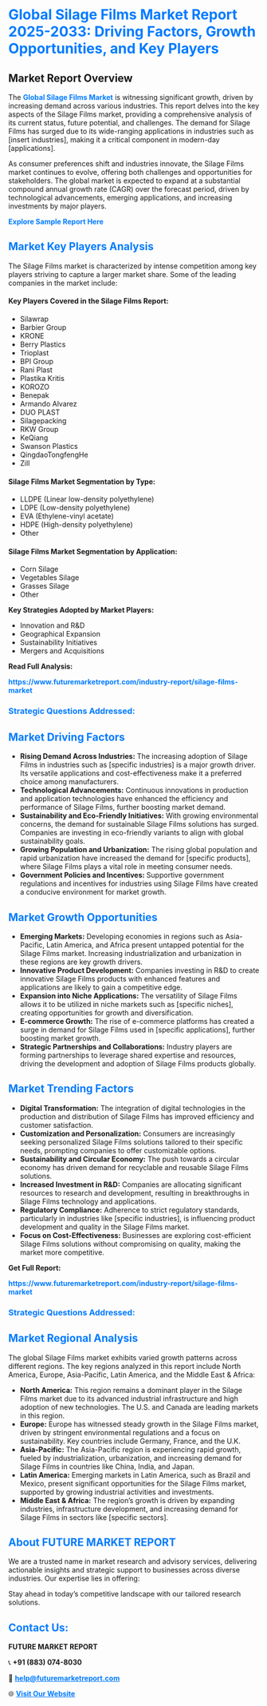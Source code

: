 <h1 style="color: #007BFF;">Global Silage Films Market Report 2025-2033: Driving Factors, Growth Opportunities, and Key Players</h1>

<section id="overview">
<h2>Market Report Overview</h2>
<p>The <a href="https://www.futuremarketreport.com/industry-report/silage-films-market" style="color: #007BFF; text-decoration: none;"><strong>Global Silage Films Market</strong></a> is witnessing significant growth, driven by increasing demand across various industries. This report delves into the key aspects of the Silage Films market, providing a comprehensive analysis of its current status, future potential, and challenges. The demand for Silage Films has surged due to its wide-ranging applications in industries such as [insert industries], making it a critical component in modern-day [applications].</p>
<p>As consumer preferences shift and industries innovate, the Silage Films market continues to evolve, offering both challenges and opportunities for stakeholders. The global market is expected to expand at a substantial compound annual growth rate (CAGR) over the forecast period, driven by technological advancements, emerging applications, and increasing investments by major players.</p>
</section>

<section id="overview">
<p><a href="https://www.futuremarketreport.com/request-sample/reportId=110053" style="color: #007BFF; text-decoration: none;"><strong>Explore Sample Report Here</strong></a></p>
</section>

<section id="key-players">
<h2 style="color: #007BFF;">Market Key Players Analysis</h2>
<p>The Silage Films market is characterized by intense competition among key players striving to capture a larger market share. Some of the leading companies in the market include:</p>
<h4>Key Players Covered in the Silage Films Report:</h4>
<ul><li>Silawrap</li><li>Barbier Group</li><li>KRONE</li><li>Berry Plastics</li><li>Trioplast</li><li>BPI Group</li><li>Rani Plast</li><li>Plastika Kritis</li><li>KOROZO</li><li>Benepak</li><li>Armando Alvarez</li><li>DUO PLAST</li><li>Silagepacking</li><li>RKW Group</li><li>KeQiang</li><li>Swanson Plastics</li><li>QingdaoTongfengHe</li><li>Zill</li></ul>
<h4>Silage Films Market Segmentation by Type:</h4>
<ul><li>LLDPE (Linear low-density polyethylene)</li><li>LDPE (Low-density polyethylene)</li><li>EVA (Ethylene-vinyl acetate)</li><li>HDPE (High-density polyethylene)</li><li>Other</li></ul>

<h4>Silage Films Market Segmentation by Application:</h4>
<ul><li>Corn Silage</li><li>Vegetables Silage</li><li>Grasses Silage</li><li>Other</li></ul>
<p><strong>Key Strategies Adopted by Market Players:</strong></p>
<ul>
<li>Innovation and R&D</li>
<li>Geographical Expansion</li>
<li>Sustainability Initiatives</li>
<li>Mergers and Acquisitions</li>
</ul>
</section>

<section>
<p><strong>Read Full Analysis: </strong></p><a href="https://www.futuremarketreport.com/industry-report/silage-films-market" style="color: #007BFF; text-decoration: none;"><strong>https://www.futuremarketreport.com/industry-report/silage-films-market</strong></a>
<h3 style="color: #007BFF;">Strategic Questions Addressed:</h3>
</section>

<section id="driving-factors">
<h2 style="color: #007BFF;">Market Driving Factors</h2>
<ul>
<li><strong>Rising Demand Across Industries:</strong> The increasing adoption of Silage Films in industries such as [specific industries] is a major growth driver. Its versatile applications and cost-effectiveness make it a preferred choice among manufacturers.</li>
<li><strong>Technological Advancements:</strong> Continuous innovations in production and application technologies have enhanced the efficiency and performance of Silage Films, further boosting market demand.</li>
<li><strong>Sustainability and Eco-Friendly Initiatives:</strong> With growing environmental concerns, the demand for sustainable Silage Films solutions has surged. Companies are investing in eco-friendly variants to align with global sustainability goals.</li>
<li><strong>Growing Population and Urbanization:</strong> The rising global population and rapid urbanization have increased the demand for [specific products], where Silage Films plays a vital role in meeting consumer needs.</li>
<li><strong>Government Policies and Incentives:</strong> Supportive government regulations and incentives for industries using Silage Films have created a conducive environment for market growth.</li>
</ul>
</section>

<section id="growth-opportunities">
<h2 style="color: #007BFF;">Market Growth Opportunities</h2>
<ul>
<li><strong>Emerging Markets:</strong> Developing economies in regions such as Asia-Pacific, Latin America, and Africa present untapped potential for the Silage Films market. Increasing industrialization and urbanization in these regions are key growth drivers.</li>
<li><strong>Innovative Product Development:</strong> Companies investing in R&D to create innovative Silage Films products with enhanced features and applications are likely to gain a competitive edge.</li>
<li><strong>Expansion into Niche Applications:</strong> The versatility of Silage Films allows it to be utilized in niche markets such as [specific niches], creating opportunities for growth and diversification.</li>
<li><strong>E-commerce Growth:</strong> The rise of e-commerce platforms has created a surge in demand for Silage Films used in [specific applications], further boosting market growth.</li>
<li><strong>Strategic Partnerships and Collaborations:</strong> Industry players are forming partnerships to leverage shared expertise and resources, driving the development and adoption of Silage Films products globally.</li>
</ul>
</section>

<section id="trending-factors">
<h2 style="color: #007BFF;">Market Trending Factors</h2>
<ul>
<li><strong>Digital Transformation:</strong> The integration of digital technologies in the production and distribution of Silage Films has improved efficiency and customer satisfaction.</li>
<li><strong>Customization and Personalization:</strong> Consumers are increasingly seeking personalized Silage Films solutions tailored to their specific needs, prompting companies to offer customizable options.</li>
<li><strong>Sustainability and Circular Economy:</strong> The push towards a circular economy has driven demand for recyclable and reusable Silage Films solutions.</li>
<li><strong>Increased Investment in R&D:</strong> Companies are allocating significant resources to research and development, resulting in breakthroughs in Silage Films technology and applications.</li>
<li><strong>Regulatory Compliance:</strong> Adherence to strict regulatory standards, particularly in industries like [specific industries], is influencing product development and quality in the Silage Films market.</li>
<li><strong>Focus on Cost-Effectiveness:</strong> Businesses are exploring cost-efficient Silage Films solutions without compromising on quality, making the market more competitive.</li>
</ul>
</section>

<section>
<p><strong>Get Full Report: </strong></p><a href="https://www.futuremarketreport.com/industry-report/silage-films-market" style="color: #007BFF; text-decoration: none;"><strong>https://www.futuremarketreport.com/industry-report/silage-films-market</strong></a>
<h3 style="color: #007BFF;">Strategic Questions Addressed:</h3>
</section>


<section id="regional-analysis">
<h2 style="color: #007BFF;">Market Regional Analysis</h2>
<p>The global Silage Films market exhibits varied growth patterns across different regions. The key regions analyzed in this report include North America, Europe, Asia-Pacific, Latin America, and the Middle East & Africa:</p>
<ul>
<li><strong>North America:</strong> This region remains a dominant player in the Silage Films market due to its advanced industrial infrastructure and high adoption of new technologies. The U.S. and Canada are leading markets in this region.</li>
<li><strong>Europe:</strong> Europe has witnessed steady growth in the Silage Films market, driven by stringent environmental regulations and a focus on sustainability. Key countries include Germany, France, and the U.K.</li>
<li><strong>Asia-Pacific:</strong> The Asia-Pacific region is experiencing rapid growth, fueled by industrialization, urbanization, and increasing demand for Silage Films in countries like China, India, and Japan.</li>
<li><strong>Latin America:</strong> Emerging markets in Latin America, such as Brazil and Mexico, present significant opportunities for the Silage Films market, supported by growing industrial activities and investments.</li>
<li><strong>Middle East & Africa:</strong> The region’s growth is driven by expanding industries, infrastructure development, and increasing demand for Silage Films in sectors like [specific sectors].</li>
</ul>
</section>

<footer>
<h2 style="color: #007BFF;">About FUTURE MARKET REPORT</h2>
<p>We are a trusted name in market research and advisory services, delivering actionable insights and strategic support to businesses across diverse industries. Our expertise lies in offering:</p>

<p>Stay ahead in today’s competitive landscape with our tailored research solutions.</p>

<h2 style="color: #007BFF;">Contact Us:</h2>
<p><strong>FUTURE MARKET REPORT</strong></p>
<p>📞 <strong>+91 (883) 074-8030</strong></p>
<p>📧 <strong><a href="mailto:help@futuremarketreport.com" style="color: #007BFF;">help@futuremarketreport.com</a></strong></p>
<p>🌐 <strong><a href="https://www.futuremarketreport.com/" style="color: #007BFF;">Visit Our Website</a></strong></p>
</footer>